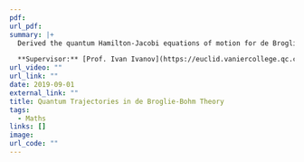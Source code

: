 ```yaml
---
pdf: 
url_pdf:
summary: |+
  Derived the quantum Hamilton-Jacobi equations of motion for de Broglie-Bohm theory. Numerically generated particle trajectories with recurrent neural networks.

  **Supervisor:** [Prof. Ivan Ivanov](https://euclid.vaniercollege.qc.ca/~iti/)
url_video: ""
url_link: ""
date: 2019-09-01
external_link: ""
title: Quantum Trajectories in de Broglie-Bohm Theory
tags:
  - Maths
links: []
image: 
url_code: ""
---
```

